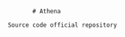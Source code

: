                                                   # Athena

                                           Source code official repository
